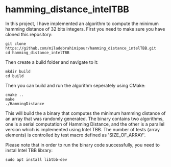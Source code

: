 # hamming_distance_intelTBB
In this project, I have implemented an algorithm to compute the minimum hamming distance of 32 bits integers. First you need to make sure you have cloned this repository:

    git clone https://github.com/miladebrahimipour/hamming_distance_intelTBB.git
    cd hamming_distance_intelTBB

Then create a build folder and navigate to it:
    
    mkdir build
    cd build

Then you can build and run the algorithm seperately using CMake:
    
    cmake ..
    make
    ./HammingDistance

This will build the a binary that computes the minimum hamming distance of an array that was randomly generated. The binary contains two algorithms, one is a serial computation of Hamming Distance, and the other is a parallel version which is implemented using Intel TBB.
The number of tests (array elements) is controlled by test macro defined as 'SIZE_OF_ARRAY'. 

Please note that in order to run the binary code successfully, you need to instal Intel TBB library:

    sudo apt install libtbb-dev
